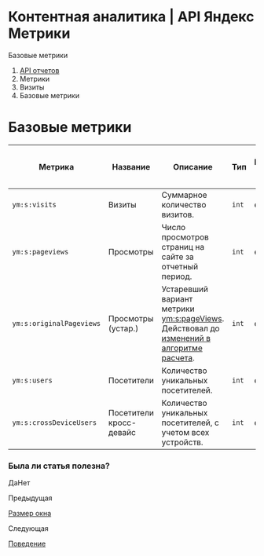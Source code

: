 # Контентная аналитика | API Яндекс Метрики

Базовые метрики

  1. [API отчетов](../../index.md)
  2. Метрики
  3. Визиты
  4. Базовые метрики

# Базовые метрики

**Метрика** |  **Название** |  **Описание** |  **Тип** |  **Возможность фильтрации** |  **Минимальная дата для создания отчета**  
---|---|---|---|---|---  
`ym:s:visits` |  Визиты |  Суммарное количество визитов. |  `int` |  есть |  2009-01-18  
`ym:s:pageviews` |  Просмотры |  Число просмотров страниц на сайте за отчетный период. |  `int` |  есть |  2009-01-18  
`ym:s:originalPageviews` |  Просмотры (устар.) |  Устаревший вариант метрики [ym:s:pageViews](../../attrandmetr/dim_all.md). Действовал до [изменений в алгоритме расчета](https://yandex.../../../support/metrica/../../../changelog.md). |  `int` |  есть |  2009-01-18  
`ym:s:users` |  Посетители |  Количество уникальных посетителей. |  `int` |  есть |  2009-01-01  
`ym:s:crossDeviceUsers` |  Посетители кросс-девайс |  Количество уникальных посетителей, с учетом всех устройств. |  `int` |  есть |  2009-01-01  
  
### Была ли статья полезна?

ДаНет

Предыдущая

[Размер окна](../../attributes/downloadstechnology_screen_/client_window.md)

Следующая

[Поведение](behaviour.md)